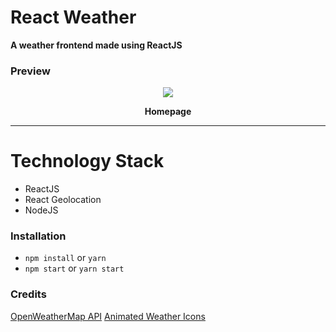 # React Weather
**A weather frontend made using ReactJS**

### Preview
<p align="center"><img src="https://raw.githubusercontent.com/frozen4code/react-weather/master/weather%20api.gif" /></p>
<p align="center"><strong>Homepage</strong></p>

---
# Technology Stack
* ReactJS
* React Geolocation
* NodeJS

### Installation
* `npm install` or `yarn`
* `npm start` or `yarn start`

### Credits
[OpenWeatherMap API](https://openweathermap.org/api)
[Animated Weather Icons](https://codepen.io/joshbader/pen/EjXgqr)

